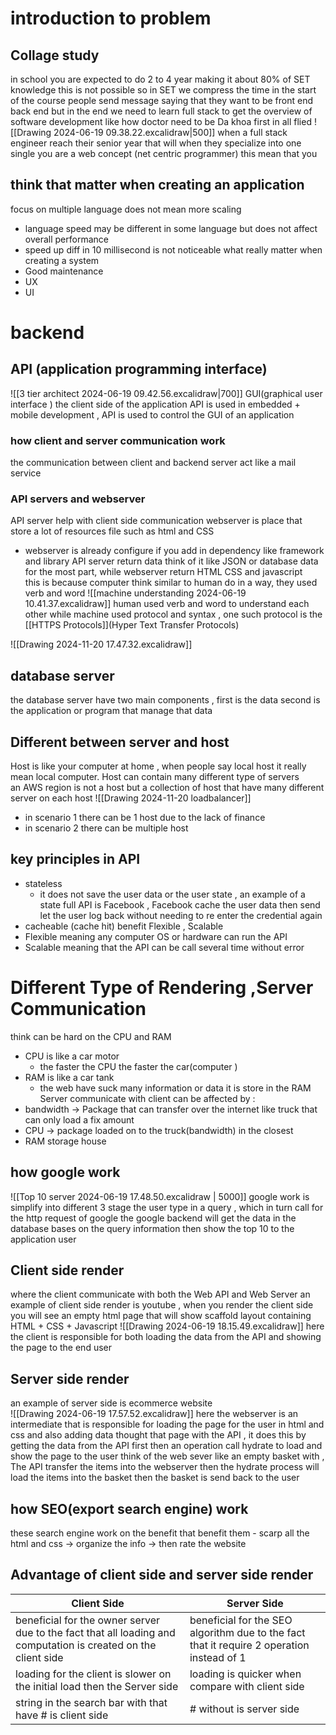 # introduction to problem 

## Collage study 
in school you are expected to  do 2 to 4 year making it about 80% of SET knowledge 
this is not possible so  in SET we compress the time 
in the start of the course people  send message saying that they want to be front end back end but in the end we need to learn full stack to get the overview of software development like how doctor need to be Da khoa first in all flied 
![[Drawing 2024-06-19 09.38.22.excalidraw|500]]
when a full stack engineer reach their senior year that will when they specialize into one single 
you are a web concept (net centric programmer) this mean that you
## think that matter when creating an application 
focus on multiple language does not mean more scaling 
- language speed may be different in some language but does not affect overall performance 
- speed up diff in 10 millisecond is not noticeable 
what really matter when creating a system  
- Good maintenance  
- UX 
- UI

# backend 
## API (application programming interface)  

![[3 tier architect 2024-06-19 09.42.56.excalidraw|700]] 
GUI(graphical user interface )  the client side of the application 
API is used in embedded + mobile development  , API is used to control the GUI of an application  
### how client and server communication work 
the communication  between client and backend server act like a mail service 

### API servers and webserver 
API server help with client side communication 
webserver  is place that store a lot of resources file such as html and CSS
- webserver is already configure if you add in dependency like framework and library 
API server return data think of it like JSON or database data for the most part, while webserver return HTML CSS and javascript   
this is because computer think similar to human do in  a way, they used verb and word 
![[machine understanding 2024-06-19 10.41.37.excalidraw]]
human used verb and word to understand each other while machine used protocol and syntax , one such protocol is the [[HTTPS Protocols]](Hyper Text Transfer Protocols)

![[Drawing 2024-11-20 17.47.32.excalidraw]]
## database server 
the database server have two main components , first is the data second is the application or program that manage that data 

## Different between server and host  

Host is like your computer at home , when people say local host it really mean local computer. Host can contain many different type of servers  
an AWS region is not a host but a collection of host that have many different server on each host 
![[Drawing 2024-11-20 loadbalancer]]
- in scenario 1 there can be 1 host due to the lack of finance 
- in scenario 2 there can be multiple host 



## key principles in API  
- stateless  
	- it does not save the user data or the user state , an example of a state full API is Facebook , Facebook cache the user data then send let the user log back without needing to re enter the credential again 
- cacheable (cache hit)
benefit Flexible , Scalable 
- Flexible meaning any computer OS  or  hardware can run the API 
- Scalable meaning that the API can be call several time without error 
# Different Type of Rendering ,Server Communication 
think can be hard on the CPU and RAM 
- CPU is like a car motor
	- the faster the CPU the faster the car(computer  )
- RAM is like a car tank 
	- the web have suck many information or data it is store in the RAM 
Server communicate with client can be affected by : 
- bandwidth  $\rightarrow$  Package that can transfer over the internet like truck that can only load a fix amount 
- CPU $\rightarrow$ package loaded on to the  truck(bandwidth) in the closest 
- RAM storage house 




## how google work 
![[Top 10 server 2024-06-19 17.48.50.excalidraw | 5000]]
google work is simplify into different 3 stage the user type in a query , which in turn call for the http request of google the google backend will get the data in the database bases on the query information then show the top 10 to the application user 


## Client side render
where the client communicate with both the Web API and Web Server 
an example of client side render is youtube , when you render the client side you will see an empty html page that will show scaffold layout containing HTML + CSS + Javascript 
![[Drawing 2024-06-19 18.15.49.excalidraw]]
here the client is responsible for both loading the data from the API and showing the page to the end user  

## Server side render 
an example of server side is ecommerce website  
![[Drawing 2024-06-19 17.57.52.excalidraw]]
here the webserver is an intermediate that is responsible for loading  the page for the user in html and css and also adding data thought that page with the API , it does this by getting the data from the API first then an operation call hydrate to load and show the page to the user 
think of the web sever like  an empty basket with , The API transfer the items into the webserver then the hydrate process will load the items into the basket  then the basket is send back to the user 

## how SEO(export search engine) work 

these search engine work on the benefit that benefit them - scarp all the html and css  -> organize the info -> then rate the website 
## Advantage of client side and server side render 

| Client Side                                                                                                    | Server Side                                                                               |
| -------------------------------------------------------------------------------------------------------------- | ----------------------------------------------------------------------------------------- |
| beneficial for the owner server due to the fact that all loading and computation is created on the client side | beneficial for the SEO algorithm due to the fact that it require 2 operation instead of 1 |
| loading for the client is slower on the initial load then the Server side                                      | loading is quicker when compare with client side                                          |
| string in the search bar with that have # is client side                                                       | # without is server side                                                                  |








